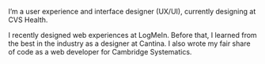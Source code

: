 I’m a user experience and interface designer (UX/UI), currently designing at CVS Health.

I recently designed web experiences at LogMeIn. Before that, I learned from the best in the industry as a designer at Cantina. I also wrote my fair share of code as a web developer for Cambridge Systematics.
